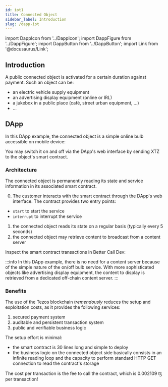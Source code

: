 ```yaml
---
id: iot1
title: Connected Object
sidebar_label: Introduction
slug: /dapp-iot
---
```


import DappIcon from '../DappIcon';
import DappFigure from '../DappFigure';
import DappButton from '../DappButton';
import Link from '@docusaurus/Link';

<DappFigure img='iot-screen.png' width='100%'/>

<DappButton url="https://edukera.github.io/completium-dapp-iot/" txt="open dapp"/>

## Introduction

 A public connected object is activated for a certain duration against payment. Such an object can be:
 * an electric vehicle supply equipment
 * an advertising display equipment (online or IRL)
 * a jukebox in a public place (café, street urban equipment, ...)
 * ...

## DApp

In this DApp example, the connected object is a simple online bulb accessible on mobile device:
<DappFigure img='bulb.jpg' width='30%'/>

You may switch it on and off via the DApp's web interface by sending XTZ to the object's <Link to="/docs/dapp-tools/tezos#smart-contract">smart contract</Link>.

### Architecture

The connected object is permanently reading its state and service information in its associated smart contract.

<DappFigure img='iot-archi.svg' width='80%'/>

0. The customer interacts with the <Link to='/docs/templates/iot'>smart contract</Link> through the DApp's <Link to="/docs/dapp-iot/presentation">web interface</Link>. The contract provides two entry points:
  * `start` to start the service
  * `interrupt` to interrupt the service

1. the connected object reads its state on a regular basis (typically every 5 seconds)
2. the connected object may retrieve content to broadcast from a content server

Inspect the smart contract transactions in <Link to='/docs/dapp-tools/bcd'>Better Call Dev</Link>:

<DappButton url="https://better-call.dev/edo2net/KT19ZQUnVrDT5xnfvPqYhn1DeM489875oWGU/operations" txt="inspect smart contract"/>


:::info
In this DApp example, there is no need for a content server because of the simple nature of the on/off bulb service. With more sophisticated objects like advertising display equipment, the content to display is retrieved from a dedicated off-chain content server.
:::

### Benefits

The use of the Tezos blockchain *tremendously* reduces the setup and exploitation costs, as it provides the following services:
1. secured payment system
2. auditable and persistent transaction system
3. public and verifiable business logic

The setup effort is minimal:
* the smart contract is 30 lines long and simple to deploy
* the business logic on the connected object side basically consists in an infinite reading loop and the capacity to perform standard HTTP GET connection to read the contract's storage

The cost per transaction is the fee to call the contract, which is 0.002109 ꜩ per transaction!

